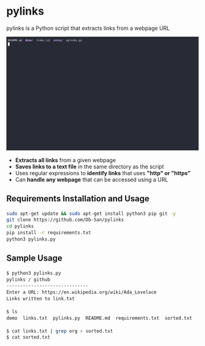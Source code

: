 # pylinks

pylinks is a Python script that extracts links from a webpage URL

[![demo.jpg](https://raw.githubusercontent.com/Db-San/pylinks/main/demo/demo.gif)](https://asciinema.org/a/561072)

- **Extracts all links** from a given webpage
- **Saves links to a text file** in the same directory as the script
- Uses regular expressions to **identify links** that uses **"http" or "https"**
- Can **handle any webpage** that can be accessed using a URL

## Requirements Installation and Usage

```bash
sudo apt-get update && sudo apt-get install python3 pip git -y
git clone https://github.com/Db-San/pylinks
cd pylinks
pip install -r requirements.txt
python3 pylinks.py
```

## Sample Usage

```bash
$ python3 pylinks.py
pylinks / github
------------------------------
Enter a URL: https://en.wikipedia.org/wiki/Ada_Lovelace
Links written to link.txt

$ ls
demo  links.txt  pylinks.py  README.md  requirements.txt  sorted.txt

$ cat links.txt | grep org > sorted.txt
$ cat sorted.txt
```
